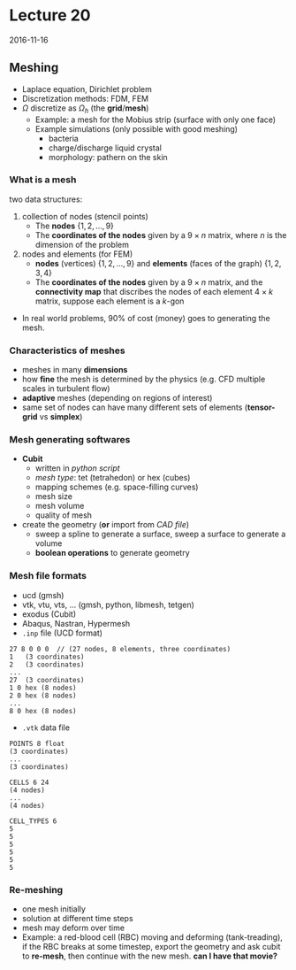 # Lecture 20
2016-11-16

## Meshing

* Laplace equation, Dirichlet problem
* Discretization methods: FDM, FEM
* $\Omega$ discretize as $\Omega_h$ (the **grid**/**mesh**)
    * Example: a mesh for the Mobius strip (surface with only one face)
    * Example simulations (only possible with good meshing)
        * bacteria
        * charge/discharge liquid crystal
        * morphology: pathern on the skin

### What is a mesh

two data structures:

1. collection of nodes (stencil points)
    * The **nodes** $\{1,2,\ldots,9\}$
    * The **coordinates of the nodes** given by a $9\times n$ matrix, where $n$ is the dimension of the problem
2. nodes and elements (for FEM)
    * **nodes** (vertices) $\{1,2,\ldots,9\}$ and **elements** (faces of the graph) $\{1,2,3,4\}$
    * The **coordinates of the nodes** given by a $9\times n$ matrix, and the **connectivity map** that discribes the nodes of each element $4\times k$ matrix, suppose each element is a $k$-gon

* In real world problems, 90% of cost (money) goes to generating the mesh.

### Characteristics of meshes

* meshes in many **dimensions**
* how **fine** the mesh is determined by the physics (e.g. CFD multiple scales in turbulent flow)
* **adaptive** meshes (depending on regions of interest)
* same set of nodes can have many different sets of elements (**tensor-grid** vs **simplex**)

### Mesh generating softwares

* **Cubit**
    * written in *python script*
    * *mesh type*: tet (tetrahedon) or hex (cubes)
    * mapping schemes (e.g. space-filling curves)
    * mesh size
    * mesh volume
    * quality of mesh
* create the geometry (**or** import from *CAD file*)
    * sweep a spline to generate a surface, sweep a surface to generate a volume
    * **boolean operations** to generate geometry

### Mesh file formats

* ucd (gmsh)
* vtk, vtu, vts, ... (gmsh, python, libmesh, tetgen)
* exodus (Cubit)
* Abaqus, Nastran, Hypermesh
* `.inp` file (UCD format)

```
27 8 0 0 0  // (27 nodes, 8 elements, three coordinates)
1   (3 coordinates)
2   (3 coordinates)
...   
27  (3 coordinates) 
1 0 hex (8 nodes)
2 0 hex (8 nodes)
...   
8 0 hex (8 nodes)
```


* `.vtk` data file

```
POINTS 8 float
(3 coordinates)
...
(3 coordinates)

CELLS 6 24
(4 nodes)
...
(4 nodes)

CELL_TYPES 6
5
5
5
5
5
5
```
### Re-meshing

* one mesh initially
* solution at different time steps
* mesh may deform over time
* Example: a red-blood cell (RBC) moving and deforming (tank-treading), if the RBC breaks at some timestep, export the geometry and ask cubit to **re-mesh**, then continue with the new mesh. **can I have that movie?**

<!--## Visualization-->